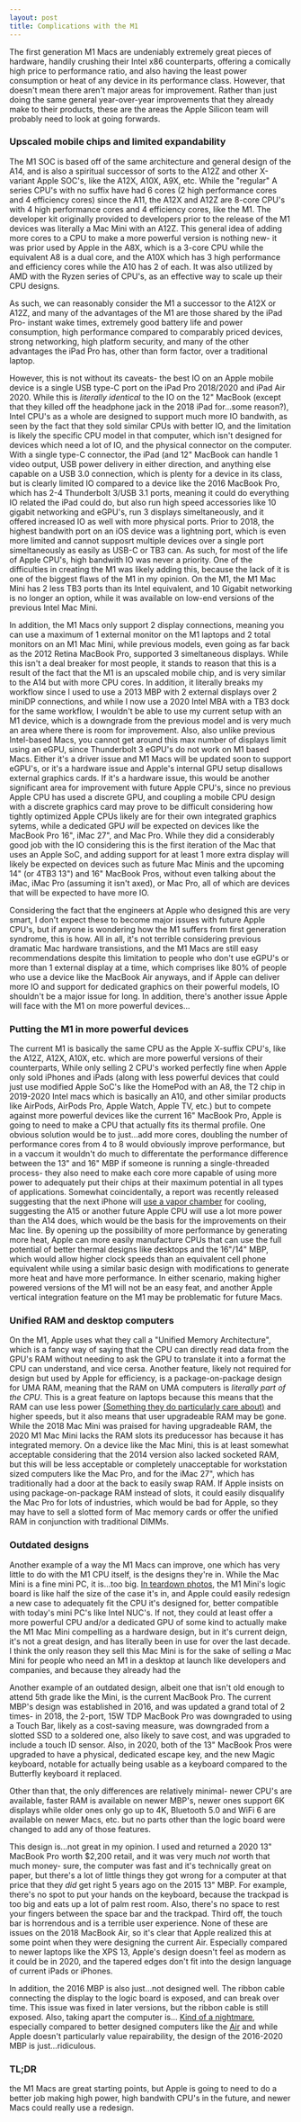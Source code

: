 ```yaml
---
layout: post
title: Complications with the M1
---
```


The first generation M1 Macs are undeniably extremely great pieces of hardware, handily crushing their Intel x86 counterparts, offering a comically high price to performance ratio, and also having the least power consumption or heat of any device in its performance class. However, that doesn't mean there aren't major areas for improvement. Rather than just doing the same general year-over-year improvements that they already make to their products, these are the areas the Apple Silicon team will probably need to look at going forwards. 

### Upscaled mobile chips and limited expandability

The M1 SOC is based off of the same architecture and general design of the A14, and is also a spiritual successor of sorts to the A12Z and other X-variant Apple SOC's, like the A12X, A10X, A9X, etc.  While  the "regular" A series CPU's with no suffix have had 6 cores (2 high performance cores and 4 efficiency cores) since the A11, the A12X and A12Z are 8-core CPU's with 4 high performance cores and 4 efficiency cores, like the M1. The developer kit originally provided to developers prior to the release of the M1 devices was literally a Mac Mini with an A12Z. This general idea of adding more cores to a CPU to make a more powerful version is nothing new- it was prior used by Apple in the A8X, which is a 3-core CPU while the equivalent A8 is a dual core, and the A10X which has 3 high performance and efficiency cores while the A10 has 2 of each. It was also utilized by AMD with the Ryzen series of CPU's, as an effective way to scale up their CPU designs.

As such, we can reasonably consider the M1 a successor to the A12X or A12Z, and many of the advantages of the M1 are those shared by the iPad Pro- instant wake times, extremely good battery life and power consumption, high performance compared to comparably priced devices, strong networking, high platform security, and many of the other advantages the iPad Pro has, other than form factor, over a traditional laptop. 

However, this is not without its caveats- the best IO on an Apple mobile device is a single USB type-C port on the iPad Pro 2018/2020 and iPad Air 2020. While this is *literally identical* to the IO on the 12" MacBook (except that they killed off the headphone jack in the 2018 iPad for...some reason?), Intel CPU's as a whole are designed to support much more IO bandwith, as seen by the fact that they sold similar CPUs with better IO, and the limitation is likely the specific CPU model in that computer, which isn't designed for devices which need a lot of IO, and the physical connector on the computer. With a single type-C connector, the iPad (and 12" MacBook can handle 1 video output, USB power delivery in either direction, and anything else capable on a USB 3.0 connection, which is plenty for a device in its class, but is clearly limited IO compared to a device like the 2016 MacBook Pro, which has 2-4 Thunderbolt 3/USB 3.1 ports, meaning it could do everything IO related the iPad could do, but also run high speed accessories like 10 gigabit networking and eGPU's, run 3 displays simeltaneously, and it offered increased IO as well with more physical ports. Prior to 2018, the highest bandwith port on an iOS device was a lightning port, which is even more limited and cannot supposrt multiple devices over a single port simeltaneously as easily as USB-C or TB3 can. As such, for most of the life of Apple CPU's, high bandwith IO was never a priority. One of the difficulties in creating the M1 was likely adding this, because the lack of it is one of the biggest flaws of the M1 in my opinion. On the M1, the M1 Mac Mini has 2 less TB3 ports than its Intel equivalent, and 10 Gigabit networking is no longer an option, while it was available on low-end versions of the previous Intel Mac Mini. 

In addition, the M1 Macs only support 2 display connections, meaning you can use a maximum of 1 external monitor on the M1 laptops and 2 total monitors on an M1 Mac Mini, while previous models, even going as far back as the 2012 Retina MacBook Pro, supported 3 simeltaneous displays. While this isn't a deal breaker for most people, it stands to reason that this is a result of the fact that the M1 is an upscaled mobile chip, and is very similar to the A14 but with more CPU cores. In addition, it literally breaks my workflow since I used to use a 2013 MBP with 2 external displays over 2 miniDP connections, and while I now use a 2020 Intel MBA with a TB3 dock for the same workflow, I wouldn't be able to use my current setup with an M1 device, which is a downgrade from the previous model and is very much an area where there is room for improvement. Also, also unlike previous Intel-based Macs, you cannot get around this max number of displays limit using an eGPU, since Thunderbolt 3 eGPU's do not work on M1 based Macs. Either it's a driver issue and M1 Macs will be updated soon to support eGPU's, or it's a hardware issue and Apple's internal GPU setup disallows external graphics cards. If it's a hardware issue, this would be another significant area for improvement with future Apple CPU's, since no previous Apple CPU has used a discrete GPU, and coupling a mobile CPU design with a discrete graphics card may prove to be difficult considering how tightly optimized Apple CPUs likely are for their own integrated graphics sytems, while a dedicated GPU *will* be expected on devices like the MacBook Pro 16", iMac 27", and Mac Pro. While they did a considerably good job with the IO considering this is the first iteration of the Mac that uses an Apple SoC, and adding support for at least 1 more extra display will likely be expected on devices such as future Mac Minis and the upcoming 14" (or 4TB3 13") and 16" MacBook Pros, without even talking about the iMac, iMac Pro (assuming it isn't axed), or Mac Pro, all of which are devices that will be expected to have more IO. 

Considering the fact that the engineers at Apple who designed this are very smart, I don't expect these to become major issues with future Apple CPU's, but if anyone is wondering how the M1 suffers from first generation syndrome, this is how. All in all, it's not terrible considering previous dramatic Mac hardware transistions, and the M1 Macs are still easy recommendations despite this limitation to people who don't use eGPU's or more than 1 external display at a time, which comprises like 80% of people who use a device like the MacBook Air anyways, and if Apple can deliver more IO and support for dedicated graphics on their powerful models, IO shouldn't be a major issue for long. In addition, there's another issue Apple will face with the M1 on more powerful devices...

### Putting the M1 in more powerful devices

The current M1 is basically the same CPU as the Apple X-suffix CPU's, like the A12Z, A12X, A10X, etc. which are more powerful versions of their counterparts, While only selling 2 CPU's worked perfectly fine when Apple only sold iPhones and iPads (along with less powerful devices that could just use modified Apple SoC's like the HomePod with an A8, the T2 chip in 2019-2020 Intel macs which is basically an A10, and other similar products like AirPods, AirPods Pro, Apple Watch, Apple TV, etc.) but to compete against more powerful devices like the current 16" MacBook Pro, Apple is going to need to make a CPU that actually fits its thermal profile. One obvious solution would be to just...add more cores, doubling the number of performance cores from 4 to 8 would obviously improve performance, but in a vaccum it wouldn't do much to differentate the performance difference between the 13" and 16" MBP if someone is running a single-threaded process- they also need to make each core more capable of using more power to adequately put their chips at their maximum potential in all types of applications. Somewhat coincidentally, a report was recently released suggesting that the next iPhone will [use a vapor chamber](https://appleinsider.com/articles/21/01/15/apple-testing-vapor-chamber-thermal-tech-for-next-gen-iphone-kuo-says) for cooling, suggesting the A15 or another future Apple CPU will use a lot more power than the A14 does, which would be the basis for the improvements on their Mac line. By opening up the possibility of more performance by generating more heat, Apple can more easily manufacture CPUs that can use the full potential of better thermal designs like desktops and the 16"/14" MBP, which would allow higher clock speeds than an equivalent cell phone equivalent while using a similar basic design with modifications to generate more heat and have more performance. In either scenario, making higher powered versions of the M1 will not be an easy feat, and another Apple vertical integration feature on the M1 may be problematic for future Macs.



### Unified RAM and desktop computers

On the M1, Apple uses what they call a "Unified Memory Architecture", which is a fancy way of saying that the CPU can directly read data from the GPU's RAM without needing to ask the GPU to translate it into a format the CPU can understand, and vice cersa. Another feature, likely not required for design but used by Apple for efficiency, is a package-on-package design for UMA RAM, meaning that the RAM on UMA computers is *literally part of the CPU*. This is a great feature on laptops because this means that the RAM can use less power [(Something they do particularly care about)](https://9to5mac.com/2016/10/28/apple-macbook-pro-16gb-ram-limitation-battery-efficiency/) and higher speeds, but it also means that user upgradeable RAM may be gone. While the 2018 Mac Mini was praised for having upgradeable RAM, the 2020 M1 Mac Mini lacks the RAM slots its preducessor has because it has integrated memory. On a device like the Mac Mini, this is at least somewhat acceptable considering that the 2014 version also lacked socketed RAM, but this will be less acceptable or completely unacceptable for workstation sized computers like the Mac Pro, and for the iMac 27", which has traditionally had a door at the back to easily swap RAM. If Apple insists on using package-on-package RAM instead of slots, it could easily disqualify the Mac Pro for lots of industries, which would be bad for Apple, so they may have to sell a slotted form of Mac memory cards or offer the unified RAM in conjunction with traditional DIMMs. 



### Outdated designs

Another example of a way the M1 Macs can improve, one which has very little to do with the M1 CPU itself, is the designs they're in. While the Mac Mini is a fine mini PC, it is...too big. [In teardown photos](https://photos5.appleinsider.com/gallery/38894-74259-M1-Mac-mini-teardown-xl.jpg), the M1 Mini's logic board is like half the size of the case it's in, and Apple could easily redesign a new case to adequately fit the CPU it's designed for, better compatible with today's mini PC's like Intel NUC's. If not, they could at least offer a more powerful CPU and/or a dedicated GPU of some kind to actually make the M1 Mac Mini compelling as a hardware design, but in it's current deign, it's not a great design, and has literally been in use for over the last decade. I think the only reason they sell this Mac Mini is for the sake of selling *a* Mac Mini for people who need an M1 in a desktop at launch like developers and companies, and because they already had the 

Another example of an outdated design, albeit one that isn't old enough to attend 5th grade like the Mini, is the current MacBook Pro. The current MBP's design was established in 2016, and was updated a grand total of 2 times- in 2018, the 2-port, 15W TDP MacBook Pro was downgraded to using a Touch Bar, likely as a cost-saving measure, was downgraded from a slotted SSD to a soldered one, also likely to save cost, and was upgraded to include a touch ID sensor. Also, in 2020, both of the 13" MacBook Pros were upgraded to have a physical, dedicated escape key, and the new Magic keyboard, notable for actually being usable as a keyboard compared to the Butterfly keyboard it replaced.

Other than that, the only differences are relatively minimal- newer CPU's are available, faster RAM is available on newer MBP's, newer ones support 6K displays while older ones only go up to 4K, Bluetooth 5.0 and WiFi 6 are available on newer Macs, etc. but no parts other than the logic board were changed to add any of those features.

This design is...not great in my opinion. I used and returned a 2020 13" MacBook Pro worth $2,200 retail, and it was very much *not* worth that much money- sure, the computer was fast and it's technically great on paper, but there's a lot of little things they got wrong for a computer at that price that they *did* get right 5 years ago on the 2015 13" MBP. For example, there's no spot to put your hands on the keyboard, because the trackpad is too big and eats up a lot of palm rest room. Also, there's no space to rest your fingers between the space bar and the trackpad. Third off, the touch bar is horrendous and is a terrible user experience.  None of these are issues on the 2018 MacBook Air, so it's clear that Apple realized this at some point when they were designing the current Air. Especially compared to newer laptops like the XPS 13, Apple's design doesn't feel as modern as it could be in 2020, and the tapered edges don't fit into the design language of current iPads or iPhones. 

In addition, the 2016 MBP is also just...not designed well. The ribbon cable connecting the display to the logic board is exposed, and can break over time. This issue was fixed in later versions, but the ribbon cable is still exposed. Also, taking apart the computer is... [Kind of a nightmare](https://www.ifixit.com/Teardown/MacBook+Pro+13-Inch+Touch+Bar+2018+Teardown/111384), especially compared to better designed computers like the [Air](https://www.ifixit.com/Teardown/MacBook+Air+13-Inch+Retina+2018+Teardown/115201) and while Apple doesn't particularly value repairability, the design of the 2016-2020 MBP is just...ridiculous. 



### TL;DR

the M1 Macs are great starting points, but Apple is going to need to do a better job making high power, high bandwith CPU's in the future, and newer Macs could really use a redesign. 